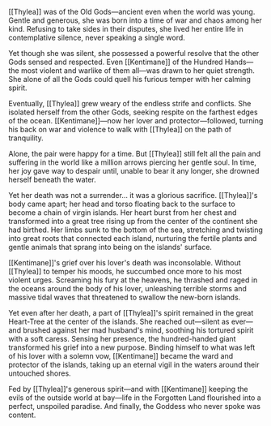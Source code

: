 [[Thylea]] was of the Old Gods—ancient even when the world was young. Gentle and generous, she was born into a time of war and chaos among her kind. Refusing to take sides in their disputes, she lived her entire life in contemplative silence, never speaking a single word.

Yet though she was silent, she possessed a powerful resolve that the other Gods sensed and respected. Even [[Kentimane]] of the Hundred Hands—the most violent and warlike of them all—was drawn to her quiet strength. She alone of all the Gods could quell his furious temper with her calming spirit.

Eventually, [[Thylea]] grew weary of the endless strife and conflicts. She isolated herself from the other Gods, seeking respite on the farthest edges of the ocean. [[Kentimane]]—now her lover and protector—followed, turning his back on war and violence to walk with [[Thylea]] on the path of tranquility.

Alone, the pair were happy for a time. But [[Thylea]] still felt all the pain and suffering in the world like a million arrows piercing her gentle soul. In time, her joy gave way to despair until, unable to bear it any longer, she drowned herself beneath the water.

Yet her death was not a surrender... it was a glorious sacrifice. [[Thylea]]'s body came apart; her head and torso floating back to the surface to become a chain of virgin islands. Her heart burst from her chest and transformed into a great tree rising up from the center of the continent she had birthed. Her limbs sunk to the bottom of the sea, stretching and twisting into great roots that connected each island, nurturing the fertile plants and gentle animals that sprang into being on the islands' surface.

[[Kentimane]]'s grief over his lover's death was inconsolable. Without [[Thylea]] to temper his moods, he succumbed once more to his most violent urges. Screaming his fury at the heavens, he thrashed and raged in the oceans around the body of his lover, unleashing terrible storms and massive tidal waves that threatened to swallow the new-born islands.

Yet even after her death, a part of [[Thylea]]'s spirit remained in the great Heart-Tree at the center of the islands. She reached out—silent as ever—and brushed against her mad husband's mind, soothing his tortured spirit with a soft caress. Sensing her presence, the hundred-handed giant transformed his grief into a new purpose. Binding himself to what was left of his lover with a solemn vow, [[Kentimane]] became the ward and protector of the islands, taking up an eternal vigil in the waters around their untouched shores.

Fed by [[Thylea]]'s generous spirit—and with [[Kentimane]] keeping the evils of the outside world at bay—life in the Forgotten Land flourished into a perfect, unspoiled paradise. And finally, the Goddess who never spoke was content.